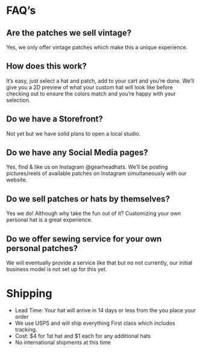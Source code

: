 # FAQ’s
## Are the patches we sell vintage? 
Yes, we only offer vintage patches which make this a unique experience.
## How does this work? 
It’s easy, just select a hat and patch, add to your cart and you’re done. We’ll give you a 2D preview of what your custom hat will look like before checking out to ensure the colors match and you’re happy with your selection. 
## Do we have a Storefront?
Not yet but we have solid plans to open a local studio.
## Do we have any Social Media pages?
Yes, find & like us on Instagram @gearheadhats. We’ll be posting pictures/reels of available patches on Instagram simultaneously with our website. 
## Do we sell patches or hats by themselves? 
Yes we do! Although why take the fun out of it? Customizing your own personal hat is a great experience. 
## Do we offer sewing service for your own personal patches? 
We will eventually provide a service like that but no not currently, our initial business model is not set up for this yet. 

# Shipping
- Lead Time:  Your hat will arrive in 14 days or less from the you place your order
- We use USPS and will ship everything First class which includes tracking. 
- Cost: $4 for 1st hat and $1 each for any additional hats 
- No international shipments at this time

